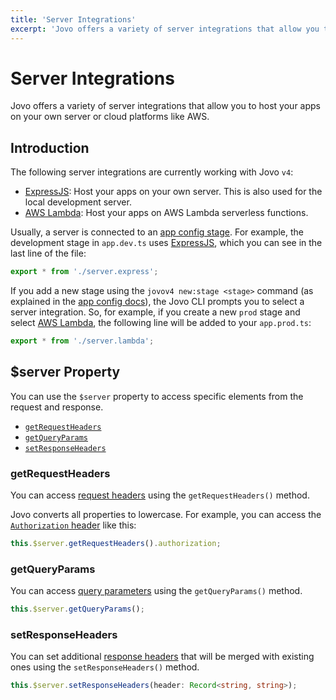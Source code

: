 ```yaml
---
title: 'Server Integrations'
excerpt: 'Jovo offers a variety of server integrations that allow you to host your apps on your own server or cloud platforms like AWS.'
---
```


# Server Integrations

Jovo offers a variety of server integrations that allow you to host your apps on your own server or cloud platforms like AWS.

## Introduction

The following server integrations are currently working with Jovo `v4`:

- [ExpressJS](https://v4.jovo.tech/marketplace/server-express): Host your apps on your own server. This is also used for the local development server.
- [AWS Lambda](https://v4.jovo.tech/marketplace/server-lambda): Host your apps on AWS Lambda serverless functions.

Usually, a server is connected to an [app config stage](./app-config.md#staging). For example, the development stage in `app.dev.ts` uses [ExpressJS](https://v4.jovo.tech/marketplace/server-express), which you can see in the last line of the file:

```typescript
export * from './server.express';
```

If you add a new stage using the `jovov4 new:stage <stage>` command (as explained in the [app config docs](./app-config.md#staging)), the Jovo CLI prompts you to select a server integration. So, for example, if you create a new `prod` stage and select [AWS Lambda](https://v4.jovo.tech/marketplace/server-lambda), the following line will be added to your `app.prod.ts`:

```typescript
export * from './server.lambda';
```

## $server Property

You can use the `$server` property to access specific elements from the request and response.

- [`getRequestHeaders`](#getrequestheaders)
- [`getQueryParams`](#getqueryparams)
- [`setResponseHeaders`](#setresponseheaders)

### getRequestHeaders

You can access [request headers](https://developer.mozilla.org/en-US/docs/Glossary/Request_header) using the `getRequestHeaders()` method.

Jovo converts all properties to lowercase. For example, you can access the [`Authorization` header](https://developer.mozilla.org/en-US/docs/Web/HTTP/Headers/Authorization) like this:

```typescript
this.$server.getRequestHeaders().authorization;
```

### getQueryParams

You can access [query parameters](https://en.wikipedia.org/wiki/Query_string) using the `getQueryParams()` method.

```typescript
this.$server.getQueryParams();
```

### setResponseHeaders

You can set additional [response headers](https://developer.mozilla.org/en-US/docs/Glossary/Response_header) that will be merged with existing ones using the `setResponseHeaders()` method.

```typescript
this.$server.setResponseHeaders(header: Record<string, string>);
```
